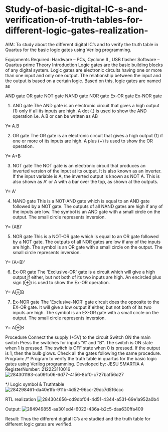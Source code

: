 # Study-of-basic-digital-IC-s-and-verification-of-truth-tables-for-different-logic-gates-realization-
 AIM:
To study about the different digital IC’s and to verify the truth table in Quartus for the basic logic gates using Verilog programming.

Equipments Required:
Hardware – PCs, Cyclone II , USB flasher
Software – Quartus prime
Theory
Introduction
Logic gates are the basic building blocks of any digital system. Logic gates are electronic circuits having one or more than one input and only one output. The relationship between the input and the output is based on a certain logic. Based on this, logic gates are named as

AND gate
OR gate
NOT gate
NAND gate
NOR gate
Ex-OR gate
Ex-NOR gate
1) AND gate
The AND gate is an electronic circuit that gives a high output (1) only if all its inputs are high. A dot (.) is used to show the AND operation i.e. A.B or can be written as AB

Y= A.B

2) OR gate
The OR gate is an electronic circuit that gives a high output (1) if one or more of its inputs are high. A plus (+) is used to show the OR operation.

Y= A+B

3) NOT gate
The NOT gate is an electronic circuit that produces an inverted version of the input at its output. It is also known as an inverter. If the input variable is A, the inverted output is known as NOT A. This is also shown as A' or A with a bar over the top, as shown at the outputs.

Y= A'

4) NAND gate
This is a NOT-AND gate which is equal to an AND gate followed by a NOT gate. The outputs of all NAND gates are high if any of the inputs are low. The symbol is an AND gate with a small circle on the output. The small circle represents inversion.

Y= (AB)’

5) NOR gate
This is a NOT-OR gate which is equal to an OR gate followed by a NOT gate. The outputs of all NOR gates are low if any of the inputs are high. The symbol is an OR gate with a small circle on the output. The small circle represents inversion.

Y= (A+B)’

6) Ex-OR gate
The 'Exclusive-OR' gate is a circuit which will give a high output if either, but not both of its two inputs are high. An encircled plus sign (⊕) is used to show the Ex-OR operation.

Y= A⊕B

7) Ex-NOR gate
The 'Exclusive-NOR' gate circuit does the opposite to the EX-OR gate. It will give a low output if either, but not both of its two inputs are high. The symbol is an EX-OR gate with a small circle on the output. The small circle represents inversion.

Y= A⊕B

Procedure
Connect the supply (+5V) to the circuit
Switch ON the main switch
Press the switches for inputs “A” and “B”. The switch is ON state when 1 is pressed. The switch is OFF state when 0 is pressed.
If the output is 1, then the bulb glows.
Check all the gates following the same procedure.
Program:
/*
Program to verify the truth table in quartus for the basic logic gates using Verilog programming.
Developed by: JESU SMARTIA A
RegisterNumber:  212223110016
![284301193-ca091b06-6d77-4156-8bf0-c727baf56d27](https://github.com/jesu-smartia05/Study-of-basic-digital-IC-s-and-verification-of-truth-tables-for-different-logic-gates-realization-/assets/148514819/566b08ff-6423-4a01-9eb7-c5bfd338b198)


*/
Logic symbol & Truthtable
![284298461-da40e1fb-911b-4d52-96cc-29dc7d516ccc](https://github.com/jesu-smartia05/Study-of-basic-digital-IC-s-and-verification-of-truth-tables-for-different-logic-gates-realization-/assets/148514819/67bb25ed-cab8-4f20-99b9-865cb6ba9d6b)

RTL realization
![284304656-cd9dbf04-4d51-4344-a531-69e1a952a0b4](https://github.com/jesu-smartia05/Study-of-basic-digital-IC-s-and-verification-of-truth-tables-for-different-logic-gates-realization-/assets/148514819/9a56720f-f05b-4369-bd31-0d4695ad7c65)

Output:
![284949855-aa301ed4-6022-436a-b2c5-daa630ffa409](https://github.com/jesu-smartia05/Study-of-basic-digital-IC-s-and-verification-of-truth-tables-for-different-logic-gates-realization-/assets/148514819/0f8822c2-adc2-4107-a965-4fa8b3acc558)


Result:
Thus the different digital IC’s are studied and the truth table for different logic gates are verified.
